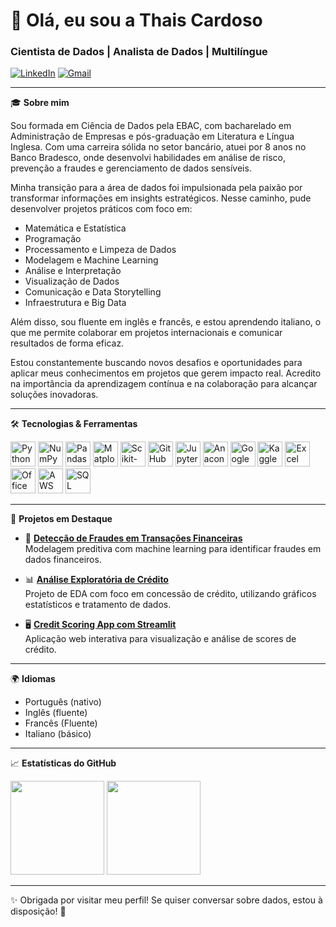<h1 align="left">👋 Olá, eu sou a Thais Cardoso</h1>
<h3 align="left">Cientista de Dados | Analista de Dados | Multilíngue</h3>

<p align="left">
  <a href="https://www.linkedin.com/in/thaisapdacardoso/" target="_blank"><img src="https://img.shields.io/badge/LinkedIn-blue?logo=linkedin&style=flat&logoColor=white" alt="LinkedIn"/></a>
  <a href="mailto:thaisapsantos.cardoso@gmail.com"><img src="https://img.shields.io/badge/email-D14836?style=flat&logo=gmail&logoColor=white" alt="Gmail"/></a>
</p>

---

🎓 **Sobre mim**

Sou formada em Ciência de Dados pela EBAC, com bacharelado em Administração de Empresas e pós-graduação em Literatura e Língua Inglesa. Com uma carreira sólida no setor bancário, atuei por 8 anos no Banco Bradesco, onde desenvolvi habilidades em análise de risco, prevenção a fraudes e gerenciamento de dados sensíveis.

Minha transição para a área de dados foi impulsionada pela paixão por transformar informações em insights estratégicos. Nesse caminho, pude desenvolver projetos práticos com foco em: 

* Matemática e Estatística
* Programação
* Processamento e Limpeza de Dados
* Modelagem e Machine Learning
* Análise e Interpretação
* Visualização de Dados
* Comunicação e Data Storytelling
* Infraestrutura e Big Data

Além disso, sou fluente em inglês e francês, e estou aprendendo italiano, o que me permite colaborar em projetos internacionais e comunicar resultados de forma eficaz.

Estou constantemente buscando novos desafios e oportunidades para aplicar meus conhecimentos em projetos que gerem impacto real. Acredito na importância da aprendizagem contínua e na colaboração para alcançar soluções inovadoras.

---

🛠️ **Tecnologias & Ferramentas**

<p align="left"> <!-- Python e bibliotecas --> <img src="https://cdn.jsdelivr.net/gh/devicons/devicon/icons/python/python-original.svg" width="40" alt="Python"/> <img src="https://cdn.jsdelivr.net/gh/devicons/devicon/icons/numpy/numpy-original.svg" width="40" alt="NumPy"/> <img src="https://cdn.jsdelivr.net/gh/devicons/devicon/icons/pandas/pandas-original.svg" width="40" alt="Pandas"/> <img src="https://cdn.jsdelivr.net/gh/devicons/devicon/icons/matplotlib/matplotlib-original.svg" width="40" alt="Matplotlib"/> <img src="https://cdn.jsdelivr.net/gh/devicons/devicon/icons/scikitlearn/scikitlearn-original.svg" width="40" alt="Scikit-learn"/> <!-- Plataformas e IDEs --> <img src="https://cdn.jsdelivr.net/gh/devicons/devicon/icons/github/github-original.svg" width="40" alt="GitHub"/> <img src="https://upload.wikimedia.org/wikipedia/commons/3/38/Jupyter_logo.svg" width="40" alt="Jupyter Notebook"/> <img src="https://camo.githubusercontent.com/16449c54d2dd1b7d48541e044695960d206ccd329e69d5f6c8bd21ae7b0809f2/68747470733a2f2f63646e2e6a7364656c6976722e6e65742f67682f64657669636f6e732f64657669636f6e406c61746573742f69636f6e732f616e61636f6e64612f616e61636f6e64612d6f726967696e616c2d776f72646d61726b2e737667" width="40" alt="Anaconda"/> <img src="https://upload.wikimedia.org/wikipedia/commons/d/d0/Google_Colaboratory_SVG_Logo.svg" width="40" alt="Google Colab"/> <img src="https://cdn.jsdelivr.net/gh/simple-icons/simple-icons/icons/kaggle.svg" width="40" alt="Kaggle"/> <!-- Ferramentas de escritório --> <img src="https://img.icons8.com/color/48/microsoft-excel-2019.png" width="40" alt="Excel"/> <img src="https://img.icons8.com/color/48/microsoft-office-2019.png" width="40" alt="Office"/> <!-- Nuvem e banco de dados --> <img src="https://img.icons8.com/color/48/amazon-web-services.png" width="40" alt="AWS S3/Athena"/> <img src="https://cdn.jsdelivr.net/gh/devicons/devicon/icons/mysql/mysql-original.svg" width="40" alt="SQL"/> </p>

---

📌 **Projetos em Destaque**

- 🔎 [**Detecção de Fraudes em Transações Financeiras**](https://github.com/ThaisApdaCardoso/Credit_Card_Fraud_Detection)  
  Modelagem preditiva com machine learning para identificar fraudes em dados financeiros.

- 📊 [**Análise Exploratória de Crédito**](https://github.com/ThaisApdaCardoso/credit_exploratory_analysis)  
  Projeto de EDA com foco em concessão de crédito, utilizando gráficos estatísticos e tratamento de dados.

- 🖥️ [**Credit Scoring App com Streamlit**](https://github.com/ThaisApdaCardoso/credit-scoring-app)  
  Aplicação web interativa para visualização e análise de scores de crédito.

---

🌍 **Idiomas**
- Português (nativo)  
- Inglês (fluente)  
- Francês (Fluente)  
- Italiano (básico)

---

📈 **Estatísticas do GitHub**

<p align="left">
  <img height="150em" src="https://github-readme-stats.vercel.app/api?username=ThaisApdaCardoso&show_icons=true&theme=default"/>
  <img height="150em" src="https://github-readme-stats.vercel.app/api/top-langs/?username=ThaisApdaCardoso&layout=compact&theme=default"/>
</p>

---

✨ Obrigada por visitar meu perfil! Se quiser conversar sobre dados, estou à disposição! 🚀


